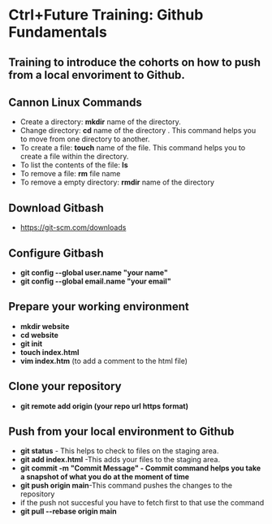 # Ctrl+Future Training: Github Fundamentals  
## Training to introduce the cohorts on how to push from a local envoriment to Github.  
## Cannon Linux Commands  
- Create a directory: **mkdir** name of the directory.  
- Change directory: **cd** name of the directory . This command helps you to move from one directory to another.  
- To create a file: **touch** name of the file. This command helps you to create a file within the directory.  
- To list the contents of the file: **ls**  
- To remove a file: **rm** file name  
- To remove a empty directory: **rmdir** name of the directory  
## Download Gitbash  
- https://git-scm.com/downloads  
## Configure Gitbash  
- **git config --global user.name "your name"**  
- **git config --global email.name "your email"**  
## Prepare your working environment  
- **mkdir website**  
- **cd website**  
- **git init**  
- **touch index.html**  
- **vim index.htm** (to add a comment to the html file)  
## Clone your repository  
- **git remote add origin (your repo url https format)**  
## Push from your local environment to Github  
- **git status** - This helps to check to files on the staging area.  
- **git add index.html** -This adds your files to the staging area.
- **git commit -m "Commit Message" - Commit command helps you take a snapshot of what you do at the moment of time**
- **git push origin main**-This command pushes the changes to the repository
- if the push not succesful you have to fetch first to that use the command
- **git pull --rebase origin main**
  
